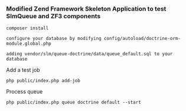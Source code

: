 ### Modified Zend Framework Skeleton Application to test SlmQueue and ZF3 components


```
composer install

configure your database by modifying config/autoload/doctrine-orm-module.global.php

adding vendor/slm/queue-doctrine/data/queue_default.sql to your database
```

Add a test job

```
php public/index.php add-job
```

Process queue

```
php public/index.php queue doctrine default --start
```


